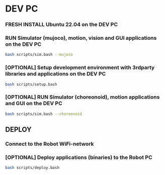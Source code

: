 
# DEV PC

### FRESH INSTALL Ubuntu 22.04 on the DEV PC 

### RUN Simulator (mujoco), motion, vision and GUI applications on the DEV PC
```sh
bash scripts/sim.bash --mujoco
```

### [OPTIONAL] Setup development environment with 3rdparty libraries and applications on the DEV PC
```sh
bash scripts/setup.bash
```

### [OPTIONAL] RUN Simulator (choreonoid), motion applications and GUI on the DEV PC
```sh
bash scripts/sim.bash --choreonoid
```

## DEPLOY

### Connect to the Robot WiFi-network

### [OPTIONAL] Deploy applications (binaries) to the Robot PC
```sh
bash scripts/deploy.bash
```

